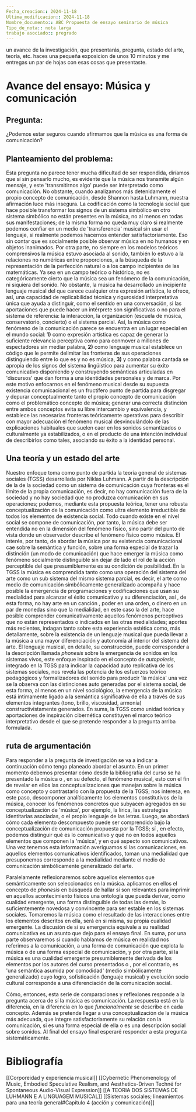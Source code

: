 ```yaml
---
Fecha_creacion:: 2024-11-18
Ultima_modificacion:: 2024-11-18
Nombre_documento:: ABC Propuesta de ensayo seminario de música
Tipo_de_nota:: nota larga 
trabajo asociado:: pregrado
---
```

un avance de la investigación, que presentarás, pregunta, estado del arte, teoría, etc. haces una pequeña exposicion de unos 10 minutos y me entregas un par de hojas con esas cosas que presentaste.
# Avance del ensayo: Música y comunicación
## Pregunta: 
¿Podemos estar seguros cuando afirmamos que la música es una forma de comunicación? 
## Planteamiento del problema: 
Esta pregunta no parece tener mucha dificultad de ser respondida, diríamos que sí sin pensarlo mucho, es evidente que la música nos transmite algún mensaje, y este 'transmitirnos algo' puede ser interpretado como comunicación. No obstante, cuando analizamos más detenidamente el propio concepto de comunicación, desde Shannon hasta Luhmann, nuestra afirmación luce más insegura. La codificación como la tecnología social que hace posible transformar los signos de un sistema simbólico en otro sistema simbólico no están presentes en la música, no al menos en todas sus manifestaciones; de la misma forma no queda muy claro si realmente podemos confiar en un medio de 'transferencia' musical sin usar el lenguaje, si realmente podemos hacernos entender satisfactoriamente. Eso sin contar que es socialmente posible observar música en no humanos y en objetos inanimados. Por otra parte, no siempre en los modelos teóricos comprensivos la música estuvo asociada al sonido, también lo estuvo a la relaciones no numéricas entre proporciones, a la búsqueda de la representación de la perfección natural o a los campo incipientes de las matemáticas. Ya sea en un campo teórico o histórico, no es categóricamente cierto que la música sea un fenómeno de la comunicación, ni siquiera del sonido. No obstante, la música ha desarrollado un incipiente lenguaje musical del que carece cualquier otra expresión artística, le ofrece, así, una capacidad de replicabilidad técnica y rigurosidad interpretativa única que ayuda a distinguir, como el sentido en una conversación, si las aportaciones que puede hacer un intérprete son significativas o no para el sistema de referencia: la interacción, la organización (escuela de música, conservatorio, concierto) o el sistema parcial. Así, la música como fenómeno de la comunicación parece se encuentra en un lugar especial en el mundo social: **1)** como expresión artística es capaz de generar la suficiente relevancia perceptiva como para conmover a millones de espectadores sin mediar palabra, **2)** como lenguaje musical establece un código que le permite delimitar las fronteras de sus operaciones distinguiendo entre lo que es y no es música, **3)** y como palabra cantada se apropia de los signos del sistema lingüístico para aumentar su éxito comunicativo disponiendo y construyendo semánticas articuladas en 'discursos' que dan forma a una identidades personales y de marca. Por este motivo enfocarnos en el fenómeno musical desde su supuesta existencia comunicacional es un fructífero punto de partida para disgregar y depurar conceptualmente tanto el propio concepto de comunicación como el problemático concepto de música; generar una correcta distinción entre ambos conceptos evita su libre intercambio y equivalencia, y establece las necesarias fronteras teóricamente operativas para describir con mayor adecuación el fenómeno musical desvinculándolo de las explicaciones habituales que suelen caer en los sonidos semantizados o culturalmente ya estabilizados, o en el producto de una intención individual de describirlos como tales, asociando su éxito a la identidad personal.
## Una teoría  y un estado del arte 

Nuestro enfoque toma como punto de partida la teoría general de sistemas sociales (TGSS) desarrollada por Niklas Luhmann. A partir de la descripción de la de la sociedad como un sistema de comunicación cuya fronteras es el límite de la propia comunicación, es decir, no hay comunicación fuera de la sociedad y no hay sociedad que no produzca comunicación en sus operaciones; podemos, mediante esta propuesta teórica, tener una robusta conceptualización de la comunicación como ultra elemento irreductible de todos los elementos de existencia social. Todo cuando existe en el nivel social se compone de comunicación, por tanto, la música debe ser entendida no en la dimensión del fenómeno físico, sino partir del punto de vista donde un observador describe el fenómeno físico como música. El interés, por tanto, de abordar la música por su existencia comunicacional cae sobre la semántica y función, sobre una forma especial de trazar la distinción (un modo de comunicación) que hace emerger la música como fenómeno socialmente distinguible sin dejar de lado el rol de la acción perceptible del que presumiblemente es su condición de posibilidad. En la TGSS la música es comprendida tanto como una operación del sistema del arte como un sub sistema del mismo sistema parcial, es decir, el arte como medio de comunicación simbólicamente generalizado acompaña y hace posible la emergencia de programaciones y codificaciones que usan su medialidad para alcanzar el éxito comunicativo y su diferenciación, así , de esta forma, no hay arte en un canción , poder en una orden, o dinero en un par de monedas sino que  la medialidad, en este caso la del arte, hace posible comprender comunicativamente aquellos fenómenos perceptivos que no están representados o indicados en las otras medialidades; aportes más recientes, indagan tanto sobre esta experiencia estética como, más detallamente, sobre la existencia de un lenguaje musical que pueda llevar a la música a una mayor diferenciación y autonomía al interior del sistema del arte. El lenguaje musical, en detalle, su construcción, puede corresponder a la descripción llamada *phonesis* sobre la emergencia de sonidos en los sistemas vivos,  este enfoque inspirado en el concepto de *autopoiesis*, integrado en la TGSS para indicar la capacidad auto replicativa de los sistemas sociales, nos revela las potencia de los esfuerzos teórico pedagógicos y formalizadores del sonido para producir 'la música' una vez se la observa con las distinciones auto generadas por el sistema social, de esta forma, al menos en un nivel sociológico, la emergencia de la música está íntimamente ligado a la semántica significativa de ella a través de sus elementos integrantes (tono, brillo, viscosidad, armonía) constructivistamente generados.  En suma, la TGSS como unidad teórica y aportaciones de inspiración cibernética constituyen el marco teórico interpretativo desde el que se pretende responder a la pregunta arriba formulada. 
## ruta de argumentación 
Para responder a la pregunta de investigación se va a indicar a continuación cómo tengo planeado abordar el asunto. En un primer momento debemos presentar cómo desde la bibliografía del curso se ha presentado la música o , en su defecto, el fenómeno musical, esto con el fin de revelar en ellos las conceptualizaciones que manejan sobre la música como concepto y contrastarlo con la propuesta de la TGSS; nos interesa, en este paso, descomponer analíticamente los elementos constitutivos de la música, conocer los fenómenos concretos que subyacen agregados en su conceptualización de 'música', por ejemplo, la lírica, las estrategias identitarias asociadas, o el propio lenguaje de las letras. Luego, se abordará cómo cada elemento descompuesto puede ser comprendido bajo la conceptualización de comunicación propuesta por la TGSS; sí , en efecto, podemos distinguir qué es lo comunicativo y qué no en todos aquellos elementos que componen la 'música', y en qué aspecto son comunicativos. Una vez tenemos esta información averiguamos si las comunicaciones, en aquellos elementos comunicativos identificados, toman una medialidad que presuponemos corresponde a la medialidad mediante el medio de comunicación simbólicamente generalizado del arte. 

Paralelamente reflexionaremos sobre aquellos elementos que semánticamente son seleccionados en la música. aplicamos en ellos el concepto de *phonesis* en búsqueda de hallar si son relevantes para imprimir en aquellos acontecimiento físicos una ontología que pueda derivar, como cualidad emergente, una forma distinguible de todas las demás, lo suficientemente novedosa y convincente para ser estable en los sistemas sociales. Tomaremos la música como el resultado de las interacciones entre los elementos descritos en ella, será en si misma, su propia cualidad emergente. La discusión de si su emergencia equivale a su realidad comunicativa es un asunto que dejo para el ensayo final. En suma, por una parte observaremos si cuando hablamos de música en realidad nos referimos a la comunicación, a una forma de comunicación que explota la música o de una forma especial de comunicación, y por otra parte, si la música es una cualidad emergente presumiblemente derivada de los elementos por los autores del curso presentados o , por el contrario, es 'una semántica asumida por comodidad' (medio simbólicamente generalizado) cuyo logro, sofisticación (lenguaje musical) y evolución socio cultural corresponde a una diferenciación de la comunicación social. 

Cómo, entonces, esta serie de comparaciones y reflexiones responde a la pregunta acerca de sí la música es comunicación. La respuesta está en la diferencia, en la diferencia en lo que *funcionalmente* se describe en cada concepto. Además se pretende llegar a una conceptualización de la música más adecuada, que integre satisfactoriamente su relación con la comunicación, si es una forma especial de ella o es una descripción social sobre sonidos. Al final del ensayo final esperaré responder a esta pregunta sistemáticamente. 

# Bibliografía 
[[Corporeidad y experiencia musical]]
[[Cybernetic Phenomenology of Music, Embodied Speculative Realism, and Aesthetics-Driven Techné for Spontaneous Audio-Visual Expression]]
[[A TEORIA DOS SISTEMAS DE LUHMANN E A LINGUAGEM MUSICAL]]
[[Sistemas sociales; lineamientos para una teoría general#Capítulo 4 (acción y comunicación)]]
